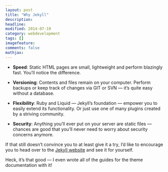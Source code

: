 ```yaml
---
layout: post
title: "Why Jekyll"
description: 
headline: 
modified: 2014-07-19
category: webdevelopment
tags: []
imagefeature:
comments: false
mathjax: 
---
```



- **Speed**: Static HTML pages are small, lightweight and perform blazingly fast. You’ll notice the difference.

- **Versioning**: Contents and files remain on your computer. Perform backups or keep track of changes via GIT or SVN — it’s quite easy without a database.

- **Flexibility**: Ruby and Liquid — Jekyll’s foundation — empower you to easily extend its functionality. Or just use one of many plugins created by a striving community.

- **Security**: Anything you’ll ever put on your server are static files — chances are good that you’ll never need to worry about security concerns anymore.

If that still doesn’t convince you to at least give it a try, I’d like to encourage you to head over to the [Jekyll website](http://jekyllrb.com/) and see it for yourself.

Heck, it’s that good — I even wrote all of the guides for the theme documentation with it!